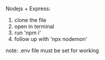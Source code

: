 Nodejs + Express:

1) clone the file
2) open in terminal
3) run 'npm i'
4) follow up with 'npx nodemon'

note: .env file must be set for working

